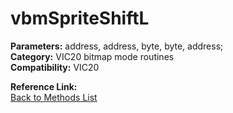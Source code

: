 # vbmSpriteShiftL

**Parameters:** address, address, byte, byte, address;  
**Category:** VIC20 bitmap mode routines  
**Compatibility:** VIC20  

**Reference Link:**  
[Back to Methods List](../../SUMMARY.md)
